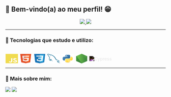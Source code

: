 ## 👋 Bem-vindo(a) ao meu perfil! 😁

<div align="center">
  <a href="https://github.com/Caio-Secco">
    <img height="180em" src="https://github-readme-stats.vercel.app/api?username=Caio-Secco&show_icons=true&theme=tokyonight&include_all_commits=true&count_private=true&cache_seconds=86400"/>
    <img height="180em" src="https://github-readme-stats.vercel.app/api/top-langs/?username=Caio-Secco&layout=compact&langs_count=6&theme=tokyonight&cache_seconds=86400"/>
  </a>
</div>

---

### 🚀 Tecnologias que estudo e utilizo:

<div style="display: inline_block"><br>
  <img align="center" alt="Js" height="30" width="40" src="https://raw.githubusercontent.com/devicons/devicon/master/icons/javascript/javascript-plain.svg">
  <img align="center" alt="HTML" height="30" width="40" src="https://raw.githubusercontent.com/devicons/devicon/master/icons/html5/html5-original.svg">
  <img align="center" alt="CSS" height="30" width="40" src="https://raw.githubusercontent.com/devicons/devicon/master/icons/css3/css3-original.svg">
  <img align="center" alt="MySQL" height="30" width="40" src="https://raw.githubusercontent.com/devicons/devicon/master/icons/mysql/mysql-original.svg">
  <img align="center" alt="Python" height="30" width="40" src="https://raw.githubusercontent.com/devicons/devicon/master/icons/python/python-original.svg">
  <img align="center" alt="NodeJS" height="30" width="40" src="https://raw.githubusercontent.com/devicons/devicon/master/icons/nodejs/nodejs-original.svg">
  <img align="center" alt="Cypress" height="30" width="40" src="https://raw.githubusercontent.com/simple-icons/simple-icons/develop/icons/cypress.svg" style="filter: invert(100%)">
</div>


---

### 📌 Mais sobre mim:

<div> 
  <a href="https://instagram.com/caioseccoo_" target="_blank"><img src="https://img.shields.io/badge/-Instagram-%23E4405F?style=for-the-badge&logo=instagram&logoColor=white"></a>
  <a href="https://www.linkedin.com/in/caio-secco-cardoso-bb2879238/" target="_blank"><img src="https://img.shields.io/badge/-LinkedIn-%230077B5?style=for-the-badge&logo=linkedin&logoColor=white"></a>
</div>
